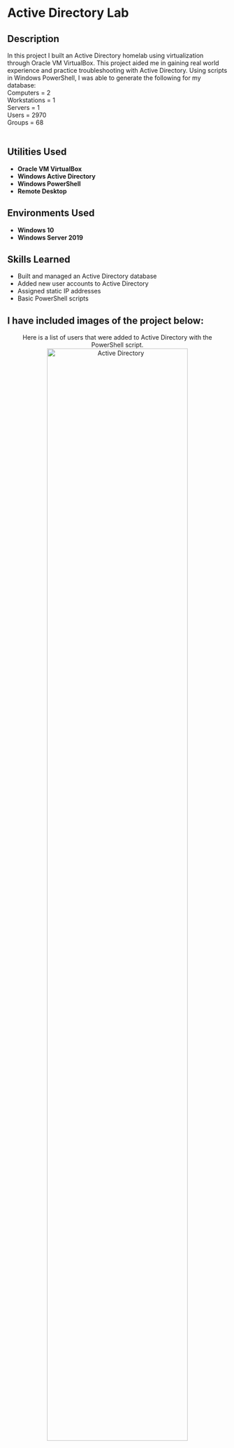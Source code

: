 <h1>Active Directory Lab</h1>

<h2>Description</h2>
In this project I built an Active Directory homelab using virtualization through Oracle VM VirtualBox. This project aided me in gaining real world experience and practice troubleshooting with Active Directory.
Using scripts in Windows PowerShell, I was able to generate the following for my database:<br />
Computers  = 2 <br />
Workstations = 1<br />
Servers    = 1<br />
Users      = 2970<br />
Groups     = 68<br />
                                                          
<br />


<h2>Utilities Used</h2>

- <b>Oracle VM VirtualBox</b>
- <b>Windows Active Directory</b>
- <b>Windows PowerShell</b>
- <b>Remote Desktop</b>


<h2>Environments Used </h2>

- <b>Windows 10</b>
- <b>Windows Server 2019</b>


<h2>Skills Learned </h2>

- Built and managed an Active Directory database
- Added new user accounts to Active Directory
- Assigned static IP addresses
- Basic PowerShell scripts



<h2>I have included images of the project below:</h2>

<p align="center">
Here is a list of users that were added to Active Directory with the PowerShell script.  <br/>
<img src="https://imgur.com/Zq4eSom.png" height="80%" width="80%" alt="Active Directory"/>
<br />
<br />
I created a user account "PC1", from there I was able to successfully ping my Active Directory server at 192.168.20.10 which verified they were connected on the same network<br/>
<img src="https://imgur.com/pufsLxn.png" height="80%" width="80%" alt="Active Directory"/>
<br />
<br />
Assigning a static IP address for my user account "PC1" and allocating the preferred DNS server to 192.168.20.10 (AD Domain Controller) <br/>
<img src="https://imgur.com/V7gtZYq.png" height="80%" width="80%" alt="Active Directory"/>
<br />
<br />
 <br/> 
 Accessing user "PC1" via remote desktop<br/>
<img src="https://imgur.com/HBIjkah.png" height="80%" width="80%" alt="Active Directory"/>
<br />
<br />
Here I used a PowerShell script which gathered information on the amount of computers, workstations, servers, users and groups<br/>
 <img src="https://imgur.com/my3YCdm.png" height="80%" width="80%" alt="Active Directory"/>
<br />
<br />


<!--
 ```diff
- text in red
+ text in green
! text in orange
# text in gray
@@ text in purple (and bold)@@
```
--!>
